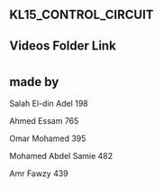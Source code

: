 ## KL15_CONTROL_CIRCUIT

## Videos Folder Link 
# 

## made by        

Salah El-din Adel      198

Ahmed Essam            765

Omar Mohamed           395

Mohamed Abdel Samie    482

Amr Fawzy              439
